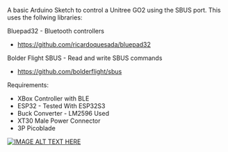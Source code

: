 A basic Arduino Sketch to control a Unitree GO2 using the SBUS port.
This uses the follwing libraries:

Bluepad32 - Bluetooth controllers
 - https://github.com/ricardoquesada/bluepad32

Bolder Flight SBUS - Read and write SBUS commands
 - https://github.com/bolderflight/sbus

Requirements:
- XBox Controller with BLE
- ESP32 - Tested With ESP32S3
- Buck Converter - LM2596 Used
- XT30 Male Power Connector
- 3P Picoblade

[![IMAGE ALT TEXT HERE](https://img.youtube.com/vi/YOUTUBE_VIDEO_ID_HERE/0.jpg)](https://www.youtube.com/watch?v=AR2y-QA6O1I)
